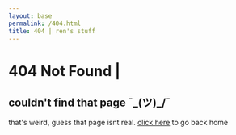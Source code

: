 ```yaml
---
layout: base
permalink: /404.html
title: 404 | ren's stuff
---
```


# 404 Not Found | [<i class="fa-solid fa-house"></i>](/)

<div class="link-box" markdown="1">

## couldn't find that page ¯\_(ツ)_/¯
that's weird, guess that page isnt real. [click here](/) to go back home

</div>